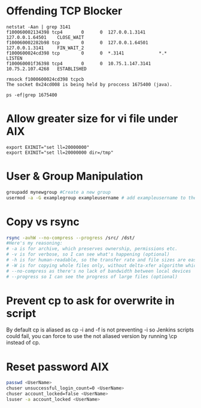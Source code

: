 # Offending TCP Blocker
```shell
netstat -Aan | grep 3141
f100060002134398 tcp4       0      0  127.0.0.1.3141     127.0.0.1.64501    CLOSE_WAIT
f100060002282b98 tcp        0      0  127.0.0.1.64501    127.0.0.1.3141     FIN_WAIT_2
f1000600024cd398 tcp        0      0  *.3141             *.*                LISTEN
f100060001f36398 tcp4       0      0  10.75.1.147.3141   10.75.2.107.4268   ESTABLISHED

rmsock f1000600024cd398 tcpcb
The socket 0x24cd008 is being held by proccess 1675400 (java).

ps -ef|grep 1675400

```

# Allow greater size for vi file under AIX

```shell
export EXINIT="set ll=20000000"
export EXINIT="set ll=20000000 dir=/tmp"
```
# User & Group Manipulation

```bash
groupadd mynewgroup #Create a new group
usermod -a -G examplegroup exampleusername # add exampleusername to the group examplegroup
```

# Copy vs rsync 

```bash
rsync -avhW --no-compress --progress /src/ /dst/
#Here's my reasoning:
# -a is for archive, which preserves ownership, permissions etc.
# -v is for verbose, so I can see what's happening (optional)
# -h is for human-readable, so the transfer rate and file sizes are easier to read (optional)
# -W is for copying whole files only, without delta-xfer algorithm which should reduce CPU load
# --no-compress as there's no lack of bandwidth between local devices
# --progress so I can see the progress of large files (optional) 
```

# Prevent cp to ask for overwrite in script

By default cp is aliased as cp -i and -f is not preventing -i so Jenkins scripts could fail,
you can force to use the not aliased version by running \cp instead of cp.


# Reset password AIX

```bash
passwd <UserName>
chuser unsuccessful_login_count=0 <UserName>
chuser account_locked=false <UserName>
lsuser -a account_locked <UserName>
```
